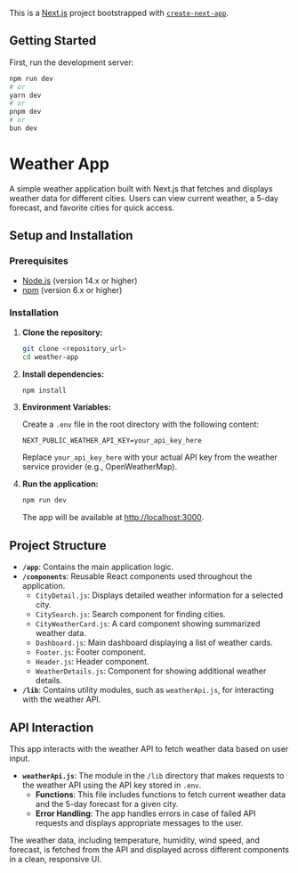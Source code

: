 This is a [Next.js](https://nextjs.org) project bootstrapped with [`create-next-app`](https://github.com/vercel/next.js/tree/canary/packages/create-next-app).

## Getting Started

First, run the development server:

```bash
npm run dev
# or
yarn dev
# or
pnpm dev
# or
bun dev
```

# Weather App

A simple weather application built with Next.js that fetches and displays weather data for different cities. Users can view current weather, a 5-day forecast, and favorite cities for quick access.

## Setup and Installation

### Prerequisites

- [Node.js](https://nodejs.org/) (version 14.x or higher)
- [npm](https://www.npmjs.com/) (version 6.x or higher)

### Installation

1. **Clone the repository:**

   ```bash
   git clone <repository_url>
   cd weather-app
   ```

2. **Install dependencies:**

   ```bash
   npm install
   ```

3. **Environment Variables:**

   Create a `.env` file in the root directory with the following content:

   ```NEXT_PUBLIC_WEATHER_API_KEY=your_api_key_here```

   Replace `your_api_key_here` with your actual API key from the weather service provider (e.g., OpenWeatherMap).

4. **Run the application:**

   ```bash
   npm run dev
   ```

   The app will be available at [http://localhost:3000](http://localhost:3000).

## Project Structure

- **`/app`**: Contains the main application logic.
- **`/components`**: Reusable React components used throughout the application.
  - `CityDetail.js`: Displays detailed weather information for a selected city.
  - `CitySearch.js`: Search component for finding cities.
  - `CityWeatherCard.js`: A card component showing summarized weather data.
  - `Dashboard.js`: Main dashboard displaying a list of weather cards.
  - `Footer.js`: Footer component.
  - `Header.js`: Header component.
  - `WeatherDetails.js`: Component for showing additional weather details.
- **`/lib`**: Contains utility modules, such as `weatherApi.js`, for interacting with the weather API.

## API Interaction

This app interacts with the weather API to fetch weather data based on user input. 

- **`weatherApi.js`**: The module in the `/lib` directory that makes requests to the weather API using the API key stored in `.env`.
  - **Functions**: This file includes functions to fetch current weather data and the 5-day forecast for a given city.
  - **Error Handling**: The app handles errors in case of failed API requests and displays appropriate messages to the user.
  
The weather data, including temperature, humidity, wind speed, and forecast, is fetched from the API and displayed across different components in a clean, responsive UI.
